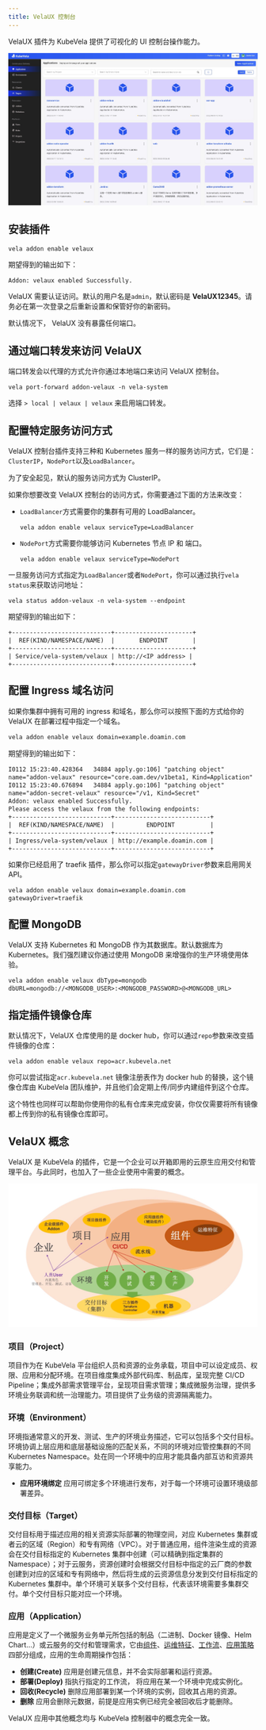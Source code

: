 ```yaml
---
title: VelaUX 控制台
---
```


VelaUX 插件为 KubeVela 提供了可视化的 UI 控制台操作能力。

![alt](../../resources/velaux-view.jpg)

## 安装插件

```shell script
vela addon enable velaux
```

期望得到的输出如下：
```
Addon: velaux enabled Successfully.
```

VelaUX 需要认证访问。默认的用户名是`admin`，默认密码是 **VelaUX12345**。请务必在第一次登录之后重新设置和保管好你的新密码。

默认情况下， VelaUX 没有暴露任何端口。

## 通过端口转发来访问 VelaUX

端口转发会以代理的方式允许你通过本地端口来访问 VelaUX 控制台。

```
vela port-forward addon-velaux -n vela-system
```

选择 `> local | velaux | velaux` 来启用端口转发。

## 配置特定服务访问方式

VelaUX 控制台插件支持三种和 Kubernetes 服务一样的服务访问方式，它们是：`ClusterIP`，`NodePort`以及`LoadBalancer`。

为了安全起见，默认的服务访问方式为 ClusterIP。

如果你想要改变 VelaUX 控制台的访问方式，你需要通过下面的方法来改变：

- `LoadBalancer`方式需要你的集群有可用的 LoadBalancer。
    ```shell script
    vela addon enable velaux serviceType=LoadBalancer
    ```
- `NodePort`方式需要你能够访问 Kubernetes 节点 IP 和 端口。
  ```shell script
  vela addon enable velaux serviceType=NodePort
  ```
一旦服务访问方式指定为`LoadBalancer`或者`NodePort`，你可以通过执行`vela status`来获取访问地址：
```
vela status addon-velaux -n vela-system --endpoint
```

期望得到的输出如下：
```
+----------------------------+----------------------+
|  REF(KIND/NAMESPACE/NAME)  |       ENDPOINT       |
+----------------------------+----------------------+
| Service/vela-system/velaux | http://<IP address> |
+----------------------------+----------------------+
```

## 配置 Ingress 域名访问

如果你集群中拥有可用的 ingress 和域名，那么你可以按照下面的方式给你的 VelaUX 在部署过程中指定一个域名。

```bash
vela addon enable velaux domain=example.doamin.com
```

期望得到的输出如下：
```
I0112 15:23:40.428364   34884 apply.go:106] "patching object" name="addon-velaux" resource="core.oam.dev/v1beta1, Kind=Application"
I0112 15:23:40.676894   34884 apply.go:106] "patching object" name="addon-secret-velaux" resource="/v1, Kind=Secret"
Addon: velaux enabled Successfully.
Please access the velaux from the following endpoints:
+----------------------------+---------------------------+
|  REF(KIND/NAMESPACE/NAME)  |         ENDPOINT          |
+----------------------------+---------------------------+
| Ingress/vela-system/velaux | http://example.doamin.com |
+----------------------------+---------------------------+
```

如果你已经启用了 traefik 插件，那么你可以指定`gatewayDriver`参数来启用网关 API。

```shell script
vela addon enable velaux domain=example.doamin.com gatewayDriver=traefik
```

## 配置 MongoDB

VelaUX 支持 Kubernetes 和 MongoDB 作为其数据库。默认数据库为 Kubernetes。我们强烈建议你通过使用 MongoDB 来增强你的生产环境使用体验。

```shell script
vela addon enable velaux dbType=mongodb dbURL=mongodb://<MONGODB_USER>:<MONGODB_PASSWORD>@<MONGODB_URL>
```

## 指定插件镜像仓库

默认情况下，VelaUX 仓库使用的是 docker hub，你可以通过`repo`参数来改变插件镜像的仓库：

```shell script
vela addon enable velaux repo=acr.kubevela.net
```

你可以尝试指定`acr.kubevela.net` 镜像注册表作为 docker hub 的替换，这个镜像仓库由 KubeVela 团队维护，并且他们会定期上传/同步内建组件到这个仓库。

这个特性也同样可以帮助你使用你的私有仓库来完成安装，你仅仅需要将所有镜像都上传到你的私有镜像仓库即可。

## VelaUX 概念

VelaUX 是 KubeVela 的插件，它是一个企业可以开箱即用的云原生应用交付和管理平台。与此同时，也加入了一些企业使用中需要的概念。

![alt](../../resources/velaux-concept.png)

### 项目（Project）

项目作为在 KubeVela 平台组织人员和资源的业务承载，项目中可以设定成员、权限、应用和分配环境。在项目维度集成外部代码库、制品库，呈现完整 CI/CD Pipeline；集成外部需求管理平台，呈现项目需求管理；集成微服务治理，提供多环境业务联调和统一治理能力。项目提供了业务级的资源隔离能力。

### 环境（Environment）

环境指通常意义的开发、测试、生产的环境业务描述，它可以包括多个交付目标。环境协调上层应用和底层基础设施的匹配关系，不同的环境对应管控集群的不同 Kubernetes Namespace。处在同一个环境中的应用才能具备内部互访和资源共享能力。

- <b>应用环境绑定</b> 应用可绑定多个环境进行发布，对于每一个环境可设置环境级部署差异。


### 交付目标（Target）

交付目标用于描述应用的相关资源实际部署的物理空间，对应 Kubernetes 集群或者云的区域（Region）和专有网络（VPC）。对于普通应用，组件渲染生成的资源会在交付目标指定的 Kubernetes 集群中创建（可以精确到指定集群的 Namespace）；对于云服务，资源创建时会根据交付目标中指定的云厂商的参数创建到对应的区域和专有网络中，然后将生成的云资源信息分发到交付目标指定的 Kubernetes 集群中。单个环境可关联多个交付目标，代表该环境需要多集群交付。单个交付目标只能对应一个环境。

### 应用（Application）

应用是定义了一个微服务业务单元所包括的制品（二进制、Docker 镜像、Helm Chart...）或云服务的交付和管理需求，它由[组件](#组件（component）)、[运维特征](#运维特征（Trait）)、[工作流](#工作流（workflow）)、[应用策略](#应用策略（Policy）)四部分组成，应用的生命周期操作包括：


- <b>创建(Create)</b> 应用是创建元信息，并不会实际部署和运行资源。
- <b>部署(Deploy)</b> 指执行指定的工作流， 将应用在某一个环境中完成实例化。
- <b>回收(Recycle)</b> 删除应用部署到某一个环境的实例，回收其占用的资源。
- <b>删除</b> 应用会删除元数据，前提是应用实例已经完全被回收后才能删除。

VelaUX 应用中其他概念均与 KubeVela 控制器中的概念完全一致。
